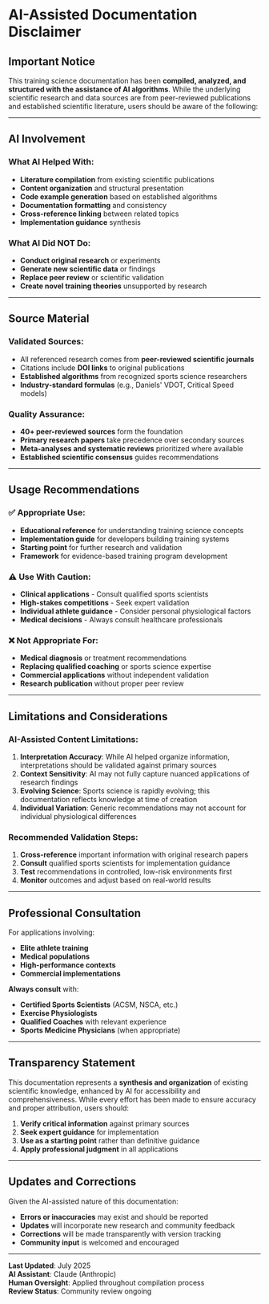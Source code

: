 # AI-Assisted Documentation Disclaimer

## Important Notice

This training science documentation has been **compiled, analyzed, and structured with the assistance of AI algorithms**. While the underlying scientific research and data sources are from peer-reviewed publications and established scientific literature, users should be aware of the following:

---

## AI Involvement

### What AI Helped With:
- **Literature compilation** from existing scientific publications
- **Content organization** and structural presentation
- **Code example generation** based on established algorithms
- **Documentation formatting** and consistency
- **Cross-reference linking** between related topics
- **Implementation guidance** synthesis

### What AI Did NOT Do:
- **Conduct original research** or experiments
- **Generate new scientific data** or findings
- **Replace peer review** or scientific validation
- **Create novel training theories** unsupported by research

---

## Source Material

### Validated Sources:
- All referenced research comes from **peer-reviewed scientific journals**
- Citations include **DOI links** to original publications
- **Established algorithms** from recognized sports science researchers
- **Industry-standard formulas** (e.g., Daniels' VDOT, Critical Speed models)

### Quality Assurance:
- **40+ peer-reviewed sources** form the foundation
- **Primary research papers** take precedence over secondary sources
- **Meta-analyses and systematic reviews** prioritized where available
- **Established scientific consensus** guides recommendations

---

## Usage Recommendations

### ✅ Appropriate Use:
- **Educational reference** for understanding training science concepts
- **Implementation guide** for developers building training systems
- **Starting point** for further research and validation
- **Framework** for evidence-based training program development

### ⚠️ Use With Caution:
- **Clinical applications** - Consult qualified sports scientists
- **High-stakes competitions** - Seek expert validation
- **Individual athlete guidance** - Consider personal physiological factors
- **Medical decisions** - Always consult healthcare professionals

### ❌ Not Appropriate For:
- **Medical diagnosis** or treatment recommendations
- **Replacing qualified coaching** or sports science expertise
- **Commercial applications** without independent validation
- **Research publication** without proper peer review

---

## Limitations and Considerations

### AI-Assisted Content Limitations:
1. **Interpretation Accuracy**: While AI helped organize information, interpretations should be validated against primary sources
2. **Context Sensitivity**: AI may not fully capture nuanced applications of research findings
3. **Evolving Science**: Sports science is rapidly evolving; this documentation reflects knowledge at time of creation
4. **Individual Variation**: Generic recommendations may not account for individual physiological differences

### Recommended Validation Steps:
1. **Cross-reference** important information with original research papers
2. **Consult** qualified sports scientists for implementation guidance  
3. **Test** recommendations in controlled, low-risk environments first
4. **Monitor** outcomes and adjust based on real-world results

---

## Professional Consultation

For applications involving:
- **Elite athlete training**
- **Medical populations**
- **High-performance contexts**
- **Commercial implementations**

**Always consult** with:
- **Certified Sports Scientists** (ACSM, NSCA, etc.)
- **Exercise Physiologists**
- **Qualified Coaches** with relevant experience
- **Sports Medicine Physicians** (when appropriate)

---

## Transparency Statement

This documentation represents a **synthesis and organization** of existing scientific knowledge, enhanced by AI for accessibility and comprehensiveness. While every effort has been made to ensure accuracy and proper attribution, users should:

1. **Verify critical information** against primary sources
2. **Seek expert guidance** for implementation
3. **Use as a starting point** rather than definitive guidance
4. **Apply professional judgment** in all applications

---

## Updates and Corrections

Given the AI-assisted nature of this documentation:
- **Errors or inaccuracies** may exist and should be reported
- **Updates** will incorporate new research and community feedback
- **Corrections** will be made transparently with version tracking
- **Community input** is welcomed and encouraged

---

**Last Updated**: July 2025  
**AI Assistant**: Claude (Anthropic)  
**Human Oversight**: Applied throughout compilation process  
**Review Status**: Community review ongoing